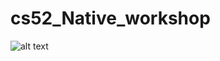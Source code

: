 # cs52_Native_workshop

![alt text](https://github.com/orzsikodon/cs52_Native_workshop/blob/master/VidSearch/finalNative.png")
